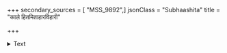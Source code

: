 +++
secondary_sources = [ "MSS_9892",]
jsonClass = "Subhaashita"
title = "काले हितमिताहारविहारी"

+++

<details><summary>Text</summary>

काले हितमिताहारविहारी विधसाशनः।  
अदीनात्मा च सुस्वप्नः शुचिः स्यात् सर्वदा नरः॥
</details>
